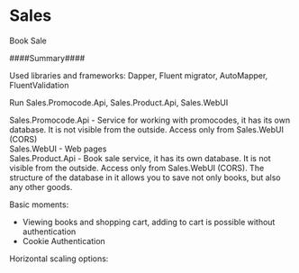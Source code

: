 # Sales
Book Sale

####Summary####

Used libraries and frameworks:
Dapper, Fluent migrator, AutoMapper, FluentValidation

Run Sales.Promocode.Api, Sales.Product.Api, Sales.WebUI

Sales.Promocode.Api - Service for working with promocodes, it has its own database. It is not visible from the outside. Access only from Sales.WebUI (CORS)
<br/>Sales.WebUI - Web pages 
<br/>Sales.Product.Api - Book sale service, it has its own database. It is not visible from the outside. Access only from Sales.WebUI (CORS).
The structure of the database in it allows you to save not only books, but also any other goods.

Basic moments:
- Viewing books and shopping cart, adding to cart is possible without authentication
- Cookie Authentication

Horizontal scaling options:
